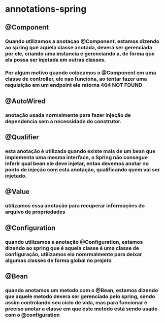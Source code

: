 # annotations-spring

## @Component

### Quando utilizamos a anotaçao @Component, estamos dizendo ao spring que aquela classe anotada, deverá ser gerenciada por ele, criando  uma instancia e gerenciando a, de forma que ela possa ser injetada em outras classes.
### Por algum motivo quando colocamos o @Component em uma classe de controller, ele nao funciona, ao tentar fazer uma requisição em um endpoint ele retorna 404 NOT FOUND

## @AutoWired

### anotação usada normalmente para fazer injeção de dependencia sem a necessidade do construtor.

## @Qualifier

### esta anotação é utilizada quando existe mais de um bean que implementa uma mesma interface, o Spring não consegue inferir qual bean ele deve injetar, entao devemos anotar no ponto de injeção com esta anotação, qualificando quem vai ser injetado.

## @Value

### utilizamos essa anotação para recuperar informações do arquivo de propriedades

## @Configuration

### quando utilizamos a anotação @Configuration, estamos dizendo ao spring que é aquela classe é uma classe de configuração, utilizamos ela nomrmalmente para deixar algumas classes de forma global no projeto

## @Bean

### quando anotamos um metodo com o @Bean, estamos dizendo que aquele metodo devera ser gerenciado pelo spring, sendo assim controlando seu ciclo de vida, mas para funcionar é preciso anotar a classe em que este metodo está sendo usado com o @configuration

